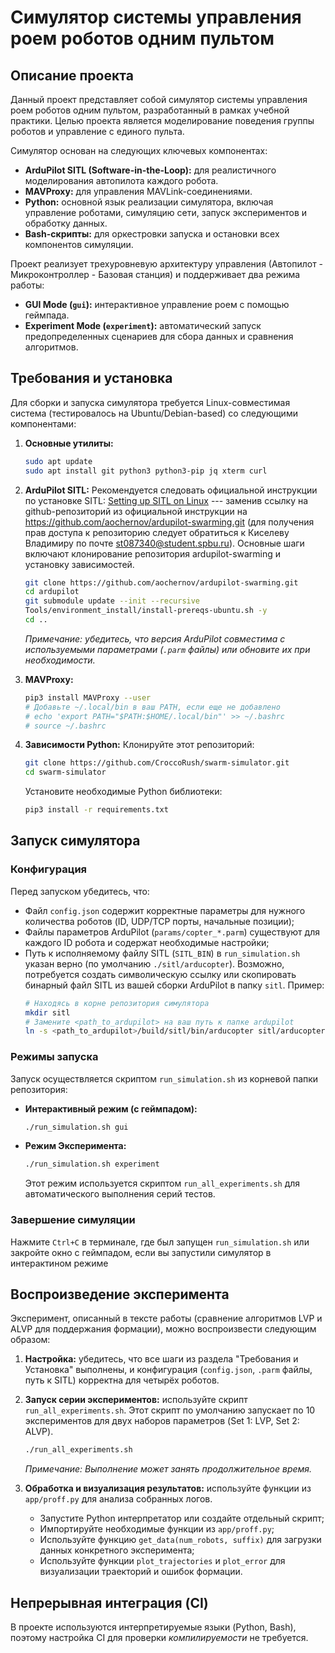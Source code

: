 # Симулятор системы управления роем роботов одним пультом

## Описание проекта

Данный проект представляет собой симулятор системы управления роем роботов одним пультом, 
разработанный в рамках учебной практики. 
Целью проекта является моделирование поведения группы роботов и управление с единого пульта.

Симулятор основан на следующих ключевых компонентах:
- **ArduPilot SITL (Software-in-the-Loop):** для реалистичного моделирования автопилота каждого робота.
- **MAVProxy:** для управления MAVLink-соединениями.
- **Python:** основной язык реализации симулятора, включая управление роботами, симуляцию сети, 
  запуск экспериментов и обработку данных.
- **Bash-скрипты:** для оркестровки запуска и остановки всех компонентов симуляции.

Проект реализует трехуровневую архитектуру управления (Автопилот - Микроконтроллер - Базовая станция) 
и поддерживает два режима работы:
- **GUI Mode (`gui`):** интерактивное управление роем с помощью геймпада.
- **Experiment Mode (`experiment`):** автоматический запуск предопределенных сценариев для сбора данных 
  и сравнения алгоритмов.

## Требования и установка

Для сборки и запуска симулятора требуется Linux-совместимая система (тестировалось на Ubuntu/Debian-based) 
со следующими компонентами:

1.  **Основные утилиты:**
    ```bash
    sudo apt update
    sudo apt install git python3 python3-pip jq xterm curl
    ```

2.  **ArduPilot SITL:**
    Рекомендуется следовать официальной инструкции по установке SITL: [Setting up SITL on Linux](https://ardupilot.org/dev/docs/setting-up-sitl-on-linux.html) --- 
    заменив ссылку на github-репозиторий из официальной инструкции на https://github.com/aochernov/ardupilot-swarming.git 
    (для получения прав доступа к репозиторию следует обратиться к Киселеву Владимиру по почте st087340@student.spbu.ru). 
    Основные шаги включают клонирование репозитория ardupilot-swarming и установку зависимостей.
    ```bash
    git clone https://github.com/aochernov/ardupilot-swarming.git
    cd ardupilot
    git submodule update --init --recursive
    Tools/environment_install/install-prereqs-ubuntu.sh -y
    cd ..
    ```
    *Примечание: убедитесь, что версия ArduPilot совместима с используемыми параметрами (`.parm` файлы) 
     или обновите их при необходимости.*

3.  **MAVProxy:**
    ```bash
    pip3 install MAVProxy --user
    # Добавьте ~/.local/bin в ваш PATH, если еще не добавлено
    # echo 'export PATH="$PATH:$HOME/.local/bin"' >> ~/.bashrc
    # source ~/.bashrc
    ```

4.  **Зависимости Python:**
    Клонируйте этот репозиторий:
    ```bash
    git clone https://github.com/CroccoRush/swarm-simulator.git
    cd swarm-simulator
    ```
    Установите необходимые Python библиотеки:
    ```bash
    pip3 install -r requirements.txt
    ```

## Запуск симулятора

### Конфигурация

Перед запуском убедитесь, что:
- Файл `config.json` содержит корректные параметры для нужного количества роботов (ID, UDP/TCP порты, начальные позиции);
- Файлы параметров ArduPilot (`params/copter_*.parm`) существуют для каждого ID робота и содержат необходимые настройки;
- Путь к исполняемому файлу SITL (`SITL_BIN`) в `run_simulation.sh` указан верно (по умолчанию `./sitl/arducopter`). 
  Возможно, потребуется создать символическую ссылку или скопировать бинарный файл SITL из вашей сборки ArduPilot в папку `sitl`. 
  Пример:
    ```bash
    # Находясь в корне репозитория симулятора
    mkdir sitl
    # Замените <path_to_ardupilot> на ваш путь к папке ardupilot
    ln -s <path_to_ardupilot>/build/sitl/bin/arducopter sitl/arducopter
    ```

### Режимы запуска

Запуск осуществляется скриптом `run_simulation.sh` из корневой папки репозитория:

- **Интерактивный режим (с геймпадом):**
  ```bash
  ./run_simulation.sh gui
  ```

- **Режим Эксперимента:**
  ```bash
  ./run_simulation.sh experiment
  ```
  Этот режим используется скриптом `run_all_experiments.sh` для автоматического выполнения серий тестов.

### Завершение симуляции

Нажмите `Ctrl+C` в терминале, где был запущен `run_simulation.sh` или закройте окно с геймпадом, 
если вы запустили симулятор в интерактином режиме 

## Воспроизведение эксперимента

Эксперимент, описанный в тексте работы (сравнение алгоритмов LVP и ALVP для поддержания формации), 
можно воспроизвести следующим образом:

1.  **Настройка:** 
    убедитесь, что все шаги из раздела "Требования и Установка" выполнены, и конфигурация 
    (`config.json`, `.parm` файлы, путь к SITL) корректна для четырёх роботов.

2.  **Запуск серии экспериментов:**
    используйте скрипт `run_all_experiments.sh`. Этот скрипт по умолчанию запускает по 10 экспериментов 
    для двух наборов параметров (Set 1: LVP, Set 2: ALVP).
    ```bash
    ./run_all_experiments.sh
    ```
    *Примечание: Выполнение может занять продолжительное время.*

3.  **Обработка и визуализация результатов:**
    используйте функции из `app/proff.py` для анализа собранных логов.
    - Запустите Python интерпретатор или создайте отдельный скрипт;
    - Импортируйте необходимые функции из `app/proff.py`;
    - Используйте функцию `get_data(num_robots, suffix)` для загрузки данных конкретного эксперимента;
    - Используйте функции `plot_trajectories` и `plot_error` для визуализации траекторий и ошибок формации.


## Непрерывная интеграция (CI)

В проекте используются интерпретируемые языки (Python, Bash), поэтому настройка CI для проверки *компилируемости* не требуется.
